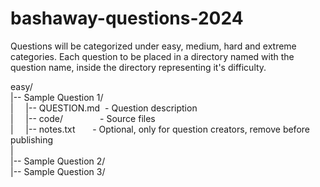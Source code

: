 # bashaway-questions-2024

Questions will be categorized under easy, medium, hard and extreme categories.
Each question to be placed in a directory named with the question name, inside the directory representing it's difficulty.

easy/\
|-- Sample Question 1/\
|&nbsp;&nbsp;&nbsp;&nbsp;&nbsp;|-- QUESTION.md &nbsp;- Question description\
|&nbsp;&nbsp;&nbsp;&nbsp;&nbsp;|-- code/ &nbsp;&nbsp;&nbsp;&nbsp;&nbsp;&nbsp;&nbsp;&nbsp;&nbsp;&nbsp;&nbsp;&nbsp;&nbsp; - Source files\
|&nbsp;&nbsp;&nbsp;&nbsp;&nbsp;|-- notes.txt &nbsp;&nbsp;&nbsp;&nbsp;&nbsp; - Optional, only for question creators, remove before publishing\
|\
|-- Sample Question 2/\
|-- Sample Question 3/
